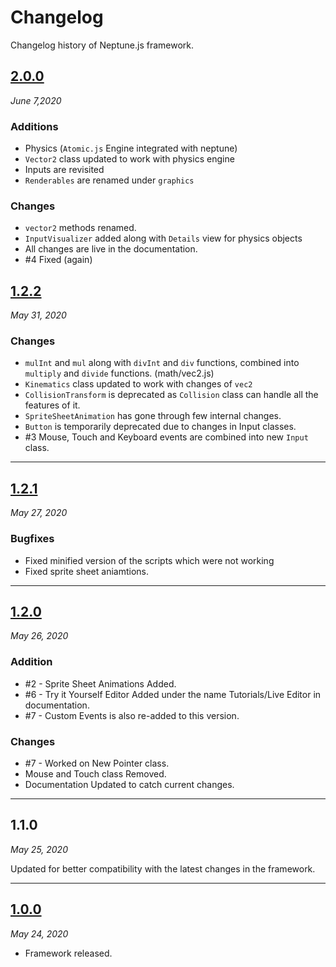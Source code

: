 # Changelog

Changelog history of Neptune.js framework.

## [2.0.0](https://github.com/NotSujal/Neptune.js/releases/tag/v2.0.0)
*June 7,2020* 

### Additions

* Physics (`Atomic.js` Engine integrated with neptune)
* `Vector2` class updated to work with physics engine
* Inputs are revisited
* `Renderables` are renamed under `graphics`

### Changes
* `vector2` methods renamed.
* `InputVisualizer` added along with `Details` view for physics objects
* All changes are live in the documentation.
* #4 Fixed (again)


## [1.2.2](https://github.com/NotSujal/Neptune.js/releases/tag/1.2.2)
*May 31, 2020*

### Changes
* `mulInt` and `mul` along with `divInt` and `div` functions, combined into  `multiply` and `divide` functions. (math/vec2.js)
* `Kinematics` class updated to work with changes of `vec2`
* `CollisionTransform` is deprecated as `Collision` class can handle all the features of it.
* `SpriteSheetAnimation` has gone through few internal changes.
* `Button` is temporarily deprecated due to changes in Input classes.
* #3 Mouse, Touch and Keyboard events are combined into new `Input` class.

----
## [1.2.1](https://github.com/NotSujal/Neptune.js/releases/tag/1.2.1)
*May 27, 2020*

### Bugfixes
* Fixed minified version of the scripts which were not working
* Fixed sprite sheet aniamtions.


----
## [1.2.0](https://github.com/NotSujal/Neptune.js/releases/tag/1.2.0)
*May 26, 2020*

### Addition
* #2 - Sprite Sheet Animations Added.
* #6 - Try it Yourself Editor Added under the name Tutorials/Live Editor in documentation.
* #7 - Custom Events is also re-added to this version.

### Changes
* #7 - Worked on New Pointer class.
* Mouse and Touch class Removed.
* Documentation Updated to catch current changes.

----
## 1.1.0
*May 25, 2020*

Updated for better compatibility with the latest changes in the framework.

---
## [1.0.0](https://github.com/NotSujal/Neptune.js/releases/tag/v1.0.0) 
*May 24, 2020*

* Framework released.

